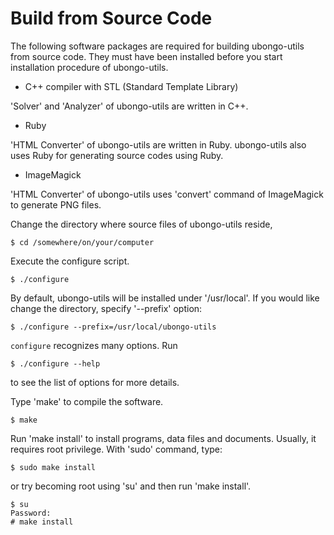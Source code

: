Build from Source Code
======================
The following software packages are required for building ubongo-utils
from source code.  They must have been installed before you start
installation procedure of ubongo-utils.

* C++ compiler with STL (Standard Template Library)

'Solver' and 'Analyzer' of ubongo-utils are written in C++.

* Ruby

'HTML Converter' of ubongo-utils are written in Ruby.
ubongo-utils also uses Ruby for generating source codes using Ruby.

* ImageMagick

'HTML Converter' of ubongo-utils uses 'convert' command of ImageMagick
to generate PNG files.

Change the directory where source files of ubongo-utils reside,

    $ cd /somewhere/on/your/computer

Execute the configure script.

    $ ./configure

By default, ubongo-utils will be installed under '/usr/local'.
If you would like change the directory, specify '--prefix' option:

    $ ./configure --prefix=/usr/local/ubongo-utils

`configure` recognizes many options.  Run

    $ ./configure --help

to see the list of options for more details.

Type 'make' to compile the software.

    $ make

Run 'make install' to install programs, data files and documents.
Usually, it requires root privilege.  With 'sudo' command, type:

    $ sudo make install

or try becoming root using 'su' and then run 'make install'.

    $ su
    Password:
    # make install
